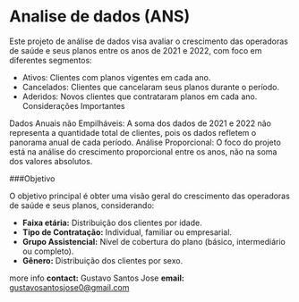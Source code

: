 Analise de dados (ANS)
==============================

Este projeto de análise de dados visa avaliar o crescimento das operadoras de saúde e seus planos entre os anos de 2021 e 2022, com foco em diferentes segmentos:

* Ativos: Clientes com planos vigentes em cada ano.
* Cancelados: Clientes que cancelaram seus planos durante o período.
* Aderidos: Novos clientes que contrataram planos em cada ano.
Considerações Importantes

Dados Anuais não Empilháveis: A soma dos dados de 2021 e 2022 não representa a quantidade total de clientes, pois os dados refletem o panorama anual de cada período.
Análise Proporcional: O foco do projeto está na análise do crescimento proporcional entre os anos, não na soma dos valores absolutos.

###Objetivo

O objetivo principal é obter uma visão geral do crescimento das operadoras de saúde e seus planos, considerando:

* **Faixa etária:** Distribuição dos clientes por idade.
* **Tipo de Contratação:** Individual, familiar ou empresarial.
* **Grupo Assistencial:** Nível de cobertura do plano (básico, intermediário ou completo).
* **Gênero:** Distribuição dos clientes por sexo.

more info 
**contact:** Gustavo Santos Jose 
**email:** gustavosantosjose0@gmail.com